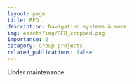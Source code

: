 ```yaml
---
layout: page
title: RED
description: Navigation systems & more
img: assets/img/RED_cropped.png
importance: 2
category: Group projects
related_publications: false
---
```


Under maintenance
